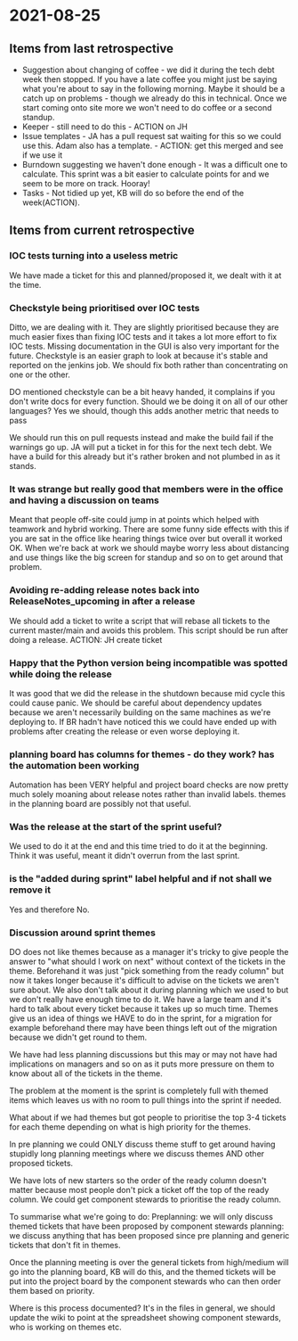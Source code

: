 # 2021-08-25

## Items from last retrospective

- Suggestion about changing of coffee - we did it during the tech debt week then stopped. If you have a late coffee you might just be saying what you're about to say in the following morning. Maybe it should be a catch up on problems - though we already do this in technical. Once we start coming onto site more we won't need to do coffee or a second standup. 
- Keeper - still need to do this - ACTION on JH 
- Issue templates - JA has a pull request sat waiting for this so we could use this. Adam also has a template. - ACTION: get this merged and see if we use it
- Burndown suggesting we haven't done enough - It was a difficult one to calculate. This sprint was a bit easier to calculate points for and we seem to be more on track. Hooray! 
- Tasks - Not tidied up yet, KB will do so before the end of the week(ACTION). 


## Items from current retrospective

### IOC tests turning into a useless metric 
We have made a ticket for this and planned/proposed it, we dealt with it at the time. 

### Checkstyle being prioritised over IOC tests
Ditto, we are dealing with it. 
They are slightly prioritised because they are much easier fixes than fixing IOC tests and it takes a lot more effort to fix IOC tests. Missing documentation in the GUI is also very important for the future. Checkstyle is an easier graph to look at because it's stable and reported on the jenkins job. We should fix both rather than concentrating on one or the other. 

DO mentioned checkstyle can be a bit heavy handed, it complains if you don't write docs for every function. Should we be doing it on all of our other languages? Yes we should, though this adds another metric that needs to pass 

We should run this on pull requests instead and make the build fail if the warnings go up. JA will put a ticket in for this for the next tech debt. We have a build for this already but it's rather broken and not plumbed in as it stands. 

### It was strange but really good that members were in the office and having a discussion on teams 
Meant that people off-site could jump in at points which helped with teamwork and hybrid working. There are some funny side effects with this if you are sat in the office like hearing things twice over but overall it worked OK. When we're back at work we should maybe worry less about distancing and use things like the big screen for standup and so on to get around that problem. 

### Avoiding re-adding release notes back into ReleaseNotes_upcoming in after a release 
We should add a ticket to write a script that will rebase all tickets to the current master/main and avoids this problem. This script should be run after doing a release. ACTION: JH create ticket 

### Happy that the Python version being incompatible was spotted while doing the release 
It was good that we did the release in the shutdown because mid cycle this could cause panic. 
We should be careful about dependency updates because we aren't necessarily building on the same machines as we're deploying to. If BR hadn't have noticed this we could have ended up with problems after creating the release or even worse deploying it. 

### planning board has columns for themes - do they work? has the automation been working
Automation has been VERY helpful and project board checks are now pretty much solely moaning about release notes rather than invalid labels. 
themes in the planning board are possibly not that useful. 

### Was the release at the start of the sprint useful?
We used to do it at the end and this time tried to do it at the beginning. Think it was useful, meant it didn't overrun from the last sprint. 

### is the "added during sprint" label helpful and if not shall we remove it
Yes and therefore No. 


### Discussion around sprint themes 
DO does not like themes because as a manager it's tricky to give people the answer to "what should I work on next" without context of the tickets in the theme. Beforehand it was just "pick something from the ready column" but now it takes longer because it's difficult to advise on the tickets we aren't sure about. We also don't talk about it during planning which we used to but we don't really have enough time to do it. We have a large team and it's hard to talk about every ticket because it takes up so much time. Themes give us an idea of things we HAVE to do in the sprint, for a migration for example beforehand there may have been things left out of the migration because we didn't get round to them. 

We have had less planning discussions but this may or may not have had implications on managers and so on as it puts more pressure on them to know about all of the tickets in the theme. 

The problem at the moment is the sprint is completely full with themed items which leaves us with no room to pull things into the sprint if needed. 

What about if we had themes but got people to prioritise the top 3-4 tickets for each theme depending on what is high priority for the themes. 

In pre planning we could ONLY discuss theme stuff to get around having stupidly long planning meetings where we discuss themes AND other proposed tickets. 

We have lots of new starters so the order of the ready column doesn't matter because most people don't pick a ticket off the top of the ready column. We could get component stewards to prioritise the ready column.

To summarise what we're going to do:
Preplanning: we will only discuss themed tickets that have been proposed by component stewards 
planning: we discuss anything that has been proposed since pre planning and generic tickets that don't fit in themes.

Once the planning meeting is over the general tickets from high/medium will go into the planning board, KB will do this, and the themed tickets will be put into the project board by the component stewards who can then order them based on priority. 

Where is this process documented? 
It's in the files in general, we should update the wiki to point at the spreadsheet showing component stewards, who is working on themes etc. 


